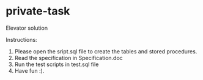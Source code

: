 # private-task
Elevator solution 

Instructions:

1. Please open the sript.sql file to create the tables and stored procedures.
2. Read the specification in Specification.doc
3. Run the test scripts in test.sql file
4. Have fun :).

